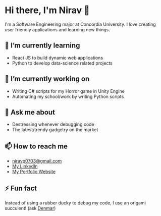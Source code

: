 # Hi there, I'm Nirav 👋

I'm a Software Engineering major at Concordia University. I love creating user friendly applications and learning new things.

## 🌱 I’m currently learning

- React JS to build dynamic web applications
- Python to develop data-science related projects

## 🔭 I’m currently working on

- Writing C# scripts for my Horror game in Unity Engine
- Automating my school/work by writing Python scripts

## 💬 Ask me about

- Destressing whenever debugging code
- The latest/trendy gadgetry on the market

## 📫 How to reach me

- [niravp0703@gmail.com](mailto:niravp0703@gmail.com)
- [My LinkedIn](www.linkedin.com/in/niravp0703)
- [My Portfolio Website](https://nirav-patel.vercel.app/)

## ⚡ Fun fact

Instead of using a rubber ducky to debug my code, I use an origami succulent! (ask [Denmar](https://github.com/getll))
